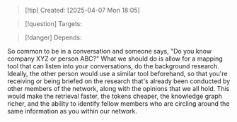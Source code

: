 
>[!tip] Created: [2025-04-07 Mon 18:05]

>[!question] Targets: 

>[!danger] Depends: 

So common to be in a conversation and someone says, "Do you know company XYZ or person ABC?" What we should do is allow for a mapping tool that can listen into your conversations, do the background research. Ideally, the other person would use a similar tool beforehand, so that you're receiving or being briefed on the research that's already been conducted by other members of the network, along with the opinions that we all hold. This would make the retrieval faster, the tokens cheaper, the knowledge graph richer, and the ability to identify fellow members who are circling around the same information as you within our network. 